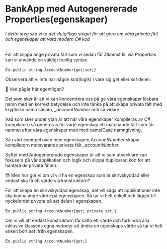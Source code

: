 # BankApp med Autogenererade Properties(egenskaper)

###### I detta steg ska vi ta det slutgiltiga steget för att göra om våra privata fält och egenskaper att vara modern C# kod

För att slippa ange privata fält som vi sedan får åtkomst till via _Properties_ kan vi använda en väldigt trevlig syntax.

Ex.
`public string AccountNumber{get;set;}`

Observera att vi inte har någon kod(logik) i vare sig _get_ eller _set_ delen.

🤔 Vad pågår här egentligen?

Det som sker är att vi kan koncentrera oss på ge våra egenskaper läsbara namn med en korrekt betydelse och inte tänka på att skapa privata fält med kryptiska namn såsom, _\_accountNumber_ och så vidare.

Vad som sker under ytan är att när våra egenskaper kompileras av C# kompilatorn så genereras för varje egenskap ett matchande fält som får namnet efter våra egenskaper men med camelCase namngivning.

Så i vårt exempel ovan med egenskapen _AccountNumber_ skapar kompilatorn motsvarande privata fält _\_accountNumber_.

Syftet med Autogenererade egenskaper är att vi som utvecklare kan fokusera på vår applikation och logik och slippa duplicerad kod för att hantera de privata fälten.

😳 Men hur gör vi om vi vill ha en egenskap som är skrivskyddad eller endast ska få ett värde via konstruktorn?

För att skapa en skrivskyddad egenskap, det vill säga att applikationer inte ska kunna ange värde på egenskapen. Så tar vi helt enkelt och lägger till nyckelordet _private_ på _set_ delen i egenskapen.

Ex.
`public string AccountNumber{get; private set;}`

Om vi vill att endast konstruktorn får sätta ett värde och förhindra alla inklusive klassens egna metoder att ändra en egenskaps värde så tar vi helt enkelt bort _set_ ifrån egenskapen.

Ex.
`public string AccountNumber{get;}`

